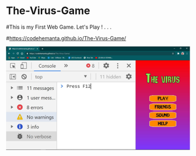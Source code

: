 # The-Virus-Game
#This is my First Web Game. Let's Play ! . . .



#https://codehemanta.github.io/The-Virus-Game/



![](help.JPG)
